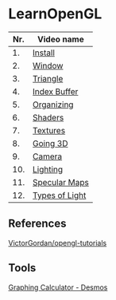 # LearnOpenGL

| Nr. | Video name                                                                                                     |
| --- | -------------------------------------------------------------------------------------------------------------- |
| 1.  | [Install](https://www.youtube.com/watch?v=XpBGwZNyUh0&list=PLPaoO-vpZnumdcb4tZc4x5Q-v7CkrQ6M-&index=1)         |
| 2.  | [Window](https://www.youtube.com/watch?v=z03LXhRBLGI&list=PLPaoO-vpZnumdcb4tZc4x5Q-v7CkrQ6M-&index=2)          |
| 3.  | [Triangle](https://www.youtube.com/watch?v=hYZNN0MTLuc&list=PLPaoO-vpZnumdcb4tZc4x5Q-v7CkrQ6M-&index=3)        |
| 4.  | [Index Buffer](https://www.youtube.com/watch?v=KG9ZXKaJWwY&list=PLPaoO-vpZnumdcb4tZc4x5Q-v7CkrQ6M-&index=4)    |
| 5.  | [Organizing](https://www.youtube.com/watch?v=greXpRqCTKs&list=PLPaoO-vpZnumdcb4tZc4x5Q-v7CkrQ6M-&index=5)      |
| 6.  | [Shaders](https://www.youtube.com/watch?v=YaiSvKTOeRg&list=PLPaoO-vpZnumdcb4tZc4x5Q-v7CkrQ6M-&index=6)         |
| 7.  | [Textures](https://www.youtube.com/watch?v=u-00hjlfMKc&list=PLPaoO-vpZnumdcb4tZc4x5Q-v7CkrQ6M-&index=7)        |
| 8.  | [Going 3D](https://www.youtube.com/watch?v=HiCVXEkkSK4&list=PLPaoO-vpZnumdcb4tZc4x5Q-v7CkrQ6M-&index=8)        |
| 9.  | [Camera](https://www.youtube.com/watch?v=86_pQCKOIPk&list=PLPaoO-vpZnumdcb4tZc4x5Q-v7CkrQ6M-&index=9)          |
| 10. | [Lighting](https://www.youtube.com/watch?v=ZbszezwNSZU&list=PLPaoO-vpZnumdcb4tZc4x5Q-v7CkrQ6M-&index=10)       |
| 11. | [Specular Maps](https://www.youtube.com/watch?v=JRbOKfS2Mek&list=PLPaoO-vpZnumdcb4tZc4x5Q-v7CkrQ6M-&index=11)  |
| 12. | [Types of Light](https://www.youtube.com/watch?v=JB4d1yXZ-yA&list=PLPaoO-vpZnumdcb4tZc4x5Q-v7CkrQ6M-&index=12) |

## References

[VictorGordan/opengl-tutorials](https://github.com/VictorGordan/opengl-tutorials)

## Tools

[Graphing Calculator - Desmos](https://www.desmos.com/calculator)
